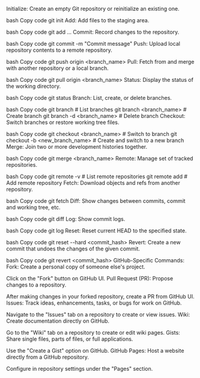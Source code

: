 Initialize: Create an empty Git repository or reinitialize an existing one.

bash
Copy code
git init
Add: Add files to the staging area.

bash
Copy code
git add <file1> <file2> ...
Commit: Record changes to the repository.

bash
Copy code
git commit -m "Commit message"
Push: Upload local repository contents to a remote repository.

bash
Copy code
git push origin <branch_name>
Pull: Fetch from and merge with another repository or a local branch.

bash
Copy code
git pull origin <branch_name>
Status: Display the status of the working directory.

bash
Copy code
git status
Branch: List, create, or delete branches.

bash
Copy code
git branch                            # List branches
git branch <branch_name>             # Create branch
git branch -d <branch_name>          # Delete branch
Checkout: Switch branches or restore working tree files.

bash
Copy code
git checkout <branch_name>             # Switch to branch
git checkout -b <new_branch_name>    # Create and switch to a new branch
Merge: Join two or more development histories together.

bash
Copy code
git merge <branch_name>
Remote: Manage set of tracked repositories.

bash
Copy code
git remote -v                        # List remote repositories
git remote add <name> <URL>         # Add remote repository
Fetch: Download objects and refs from another repository.

bash
Copy code
git fetch <remote>
Diff: Show changes between commits, commit and working tree, etc.

bash
Copy code
git diff
Log: Show commit logs.

bash
Copy code
git log
Reset: Reset current HEAD to the specified state.

bash
Copy code
git reset --hard <commit_hash>
Revert: Create a new commit that undoes the changes of the given commit.

bash
Copy code
git revert <commit_hash>
GitHub-Specific Commands:
Fork: Create a personal copy of someone else's project.

Click on the "Fork" button on GitHub UI.
Pull Request (PR): Propose changes to a repository.

After making changes in your forked repository, create a PR from GitHub UI.
Issues: Track ideas, enhancements, tasks, or bugs for work on GitHub.

Navigate to the "Issues" tab on a repository to create or view issues.
Wiki: Create documentation directly on GitHub.

Go to the "Wiki" tab on a repository to create or edit wiki pages.
Gists: Share single files, parts of files, or full applications.

Use the "Create a Gist" option on GitHub.
GitHub Pages: Host a website directly from a GitHub repository.

Configure in repository settings under the "Pages" section.

